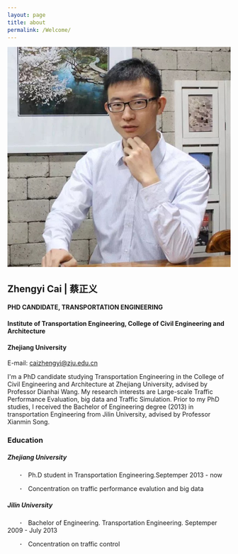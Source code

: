 ```yaml
---
layout: page
title: about
permalink: /Welcome/
---
```


![QR code](/images/IMG.JPG "my photo")
## Zhengyi Cai | 蔡正义
#### PHD CANDIDATE,  TRANSPORTATION ENGINEERING
#### Institute of Transportation Engineering, College of Civil Engineering and Architecture
#### Zhejiang University
E-mail: caizhengyi@zju.edu.cn 

I'm a PhD candidate studying  Transportation Engineering in the College of Civil Engineering and Architecture at Zhejiang University, advised by Professor Dianhai Wang. My research interests are Large-scale Traffic Performance Evaluation, big data and Traffic Simulation. 
Prior to my PhD studies, I received the Bachelor of Engineering degree (2013) in transportation Engineering from Jilin University, advised by Professor Xianmin Song.

### Education

##### Zhejiang University

&emsp;&emsp;**·**&emsp;Ph.D student in Transportation Engineering.Septemper 2013 - now

&emsp;&emsp;**·**&emsp;Concentration on traffic performance evalution and big data
##### Jilin University
&emsp;&emsp;**·**&emsp;Bachelor of Engineering. Transportation Engineering.  Septemper 2009 - July 2013

&emsp;&emsp;**·**&emsp;Concentration on traffic control

